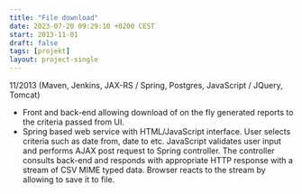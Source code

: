 ```yaml
---
title: "File download"
date: 2023-07-20 09:29:10 +0200 CEST
start: 2013-11-01
draft: false
tags: [projekt]
layout: project-single
---
```


11/2013 (Maven, Jenkins, JAX-RS / Spring, Postgres, JavaScript / JQuery, Tomcat) 
- Front and back-end allowing download of on the fly generated reports to the criteria passed from UI.
- Spring based web service with HTML/JavaScript interface. User selects criteria such as date from, date to etc. JavaScript validates user input and performs AJAX post request to Spring controller. The controller consults back-end and responds with appropriate HTTP response with a stream of CSV MIME typed data. Browser reacts to the stream by allowing to save it to file.
